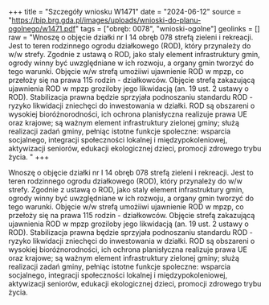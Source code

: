 +++
title = "Szczegóły wniosku W1471"
date = "2024-06-12"
source = "https://bip.brg.gda.pl/images/uploads/wnioski-do-planu-ogolnego/w1471.pdf"
tags = ["obręb: 0078", "wnioski-ogolne"]
geolinks = []
raw = "Wnoszę o objęcie działki nr I 14 obręb 078 strefą zieleni i rekreacji. Jest to teren rodzinnego ogrodu działkowego (ROD), który przynależy do w/w strefy. Zgodnie z ustawą o ROD, jako staly element infrastruktury gmin, ogrody winny być uwzględniane w ich rozwoju, a organy gmin tworzyć do tego warunki. Objęcie w/w strefą umożiiwi ujawnienie ROD w mpzp, co przełoży się na prawa 115 rodzin - działkowców. Objęcie strefą zakazującą ujawnienia ROD w mpzp groziloby jego likwidacją (an. 19 ust. 2 ustawy o ROD). Stabilizacja prawna będzie sprzyjała podnoszaniu standardu ROD - ryzyko likwidacji zniechęci do inwestowania w działki. ROD są obszareni o wysokiej bioróżnorodności, ich ochrona planisłyczna realizuje prawa UE oraz krajowe; są ważnym element infrastruktury zielonej gminy; służą realizacji zadań gminy, pełniąc istotne funkcje spoleczne: wsparcia socjalnego, integracji społeczności lokalnej i międzypokoleniowej, aktywizacji seniorów, edukacji ekologicznej dzieci, promocji zdrowego trybu życia. "
+++

Wnoszę o objęcie działki nr I 14 obręb 078 strefą zieleni i rekreacji. Jest to teren rodzinnego ogrodu
działkowego (ROD), który przynależy do w/w strefy. Zgodnie z ustawą o ROD, jako staly element infrastruktury
gmin, ogrody winny być uwzględniane w ich rozwoju, a organy gmin tworzyć do tego warunki. Objęcie w/w strefą
umożiiwi ujawnienie ROD w mpzp, co przełoży się na prawa 115 rodzin - działkowców. Objęcie strefą zakazującą
ujawnienia ROD w mpzp groziloby jego likwidacją (an. 19 ust. 2 ustawy o ROD). Stabilizacja prawna będzie
sprzyjała podnoszaniu standardu ROD - ryzyko likwidacji zniechęci do inwestowania w działki. ROD są
obszareni o wysokiej bioróżnorodności, ich ochrona planisłyczna realizuje prawa UE oraz krajowe; są ważnym
element infrastruktury zielonej gminy; służą realizacji zadań gminy, pełniąc istotne funkcje spoleczne: wsparcia
socjalnego, integracji społeczności lokalnej i międzypokoleniowej, aktywizacji seniorów, edukacji ekologicznej
dzieci, promocji zdrowego trybu życia.



